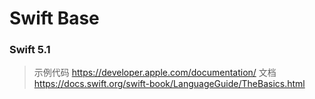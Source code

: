 # Swift Base 

### Swift 5.1

> 示例代码 https://developer.apple.com/documentation/
> 文档 https://docs.swift.org/swift-book/LanguageGuide/TheBasics.html
